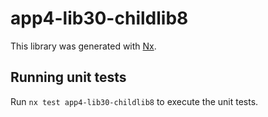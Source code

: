 # app4-lib30-childlib8

This library was generated with [Nx](https://nx.dev).

## Running unit tests

Run `nx test app4-lib30-childlib8` to execute the unit tests.
